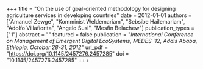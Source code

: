 +++
title = "On the use of goal-oriented methodology for designing agriculture services in developing countries"
date = 2012-01-01
authors = ["Amanuel Zewge", "Komminist Weldemariam", "Sebsibe Hailemariam", "Adolfo Villafiorita", "Angelo Susi", "Mesfin Belachew"]
publication_types = ["1"]
abstract = ""
featured = false
publication = "*International Conference on Management of Emergent Digital EcoSystems, MEDES '12, Addis Ababa, Ethiopia, October 28-31, 2012*"
url_pdf = "https://doi.org/10.1145/2457276.2457285"
doi = "10.1145/2457276.2457285"
+++

